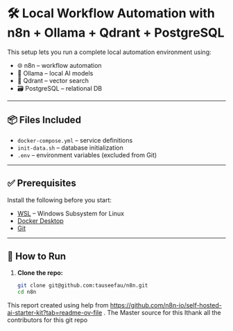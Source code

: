 # 🛠️ Local Workflow Automation with n8n + Ollama + Qdrant + PostgreSQL

This setup lets you run a complete local automation environment using:

- 🌐 n8n – workflow automation
- 🧠 Ollama – local AI models
- 🧲 Qdrant – vector search
- 🗃️ PostgreSQL – relational DB

---

## 📦 Files Included

- `docker-compose.yml` – service definitions
- `init-data.sh` – database initialization
- `.env` – environment variables (excluded from Git)

---

## ✅ Prerequisites

Install the following before you start:

- [WSL](https://learn.microsoft.com/en-us/windows/wsl/install) – Windows Subsystem for Linux
- [Docker Desktop](https://www.docker.com/products/docker-desktop)
- [Git](https://git-scm.com)

---

## 🚀 How to Run

1. **Clone the repo:**

   ```bash
   git clone git@github.com:tauseefau/n8n.git
   cd n8n
This report created using help from https://github.com/n8n-io/self-hosted-ai-starter-kit?tab=readme-ov-file . The Master source for this Ithank all the contributors for this git repo
